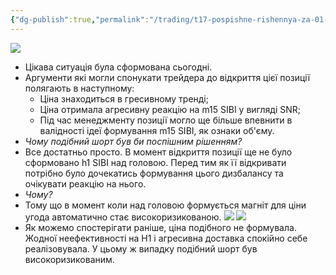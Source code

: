 ```yaml
---
{"dg-publish":true,"permalink":"/trading/t17-pospishne-rishennya-za-01-11-2023/","tags":["trading/note"]}
---
```


![](https://www.tradingview.com/x/J1fM94P1/)
- Цікава ситуація була сформована сьогодні.
- Аргументи які могли спонукати трейдера до відкриття цієї позиції полягають в наступному:
	- Ціна знаходиться в гресивному тренді;
	- Ціна отримала агресивну реакцію на m15 SIBI у вигляді SNR;
	- Під час менеджменту позиції могло ще більше впевнити в валідності ідеї формування m15 SIBI, як ознаки об'єму.
- *Чому подібний шорт був би поспішним рішенням?*
- Все достатньо просто. В момент відкриття позиції ще не було сформовано h1 SIBI над головою. Перед тим як її відкривати потрібно було дочекатись формування цього дизбалансу та очікувати реакцію на нього. 
- *Чому?*
- Тому що в момент коли над головою формується магніт для ціни угода автоматично стає високоризикованою.
![](https://www.tradingview.com/x/FFOvSKVi/)
![](https://www.tradingview.com/x/cjEONbE1/)
- Як можемо спостерігати раніше, ціна подібного не формувала. Жодної неефективності на H1 і агресивна доставка спокійно себе реалізовувала. У цьому ж випадку подібний шорт був високоризикованим.